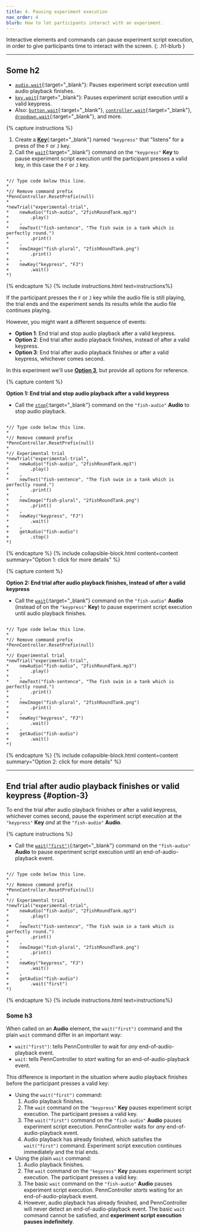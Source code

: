 ```yaml
---
title: 4. Pausing experiment execution
nav_order: 4
blurb: How to let participants interact with an experiment.
---
```


Interactive elements and commands can pause experiment script execution, in order to give participants time to interact with the screen.
{: .h1-blurb }

---

## Some h2

+ [`audio.wait`]({{site.baseurl}}/elemnts/audio/audio-wait){:target="_blank"}: Pauses experiment script execution until audio playback finishes.
+ [`key.wait`]({{site.baseurl}}/elements/key/key-wait){:target="_blank"}: Pauses experiment script execution until a valid keypress.
+ Also: [`button.wait`]({{site.baseurl}}/elements/button/button-wait){:target="_blank"}, [`controller.wait`]({{site.baseurl}}/elements/controller/controller-wait){:target="_blank"}, [`dropdown.wait`]({{site.baseurl}}/elements/dropdown/dropdown-wait){:target="_blank"}, and more.

{% capture instructions %}
1. Create a [**Key**]({{site.baseurl}}/elements/key){:target="_blank"} named `"keypress"` that "listens" for a press of the `F` or `J` key.
2. Call the [`wait`]({{site.baseurl}}/elements/key/key-wait){:target="_blank"} command on the `"keypress"` **Key** to pause experiment script execution until the participant presses a valid key, in this case the `F` or `J` key.

<pre><code class="language-diff-javascript diff-highlight"> 
*// Type code below this line.
*
*// Remove command prefix
*PennController.ResetPrefix(null)
*
*newTrial("experimental-trial",
*    newAudio("fish-audio", "2fishRoundTank.mp3")
*        .play()
*    ,
*    newText("fish-sentence", "The fish swim in a tank which is perfectly round.")
*        .print()
*    ,
*    newImage("fish-plural", "2fishRoundTank.png")    
*        .print()
+    ,
+    newKey("keypress", "FJ")
+        .wait()
*)
</code></pre>
{% endcapture %}
{% include instructions.html text=instructions%}

If the participant presses the `F` or `J` key while the audio file is still playing, the trial ends and the experiment sends its results while the audio file continues playing. 

However, you might want a different sequence of events:

+ **Option 1**: End trial and stop audio playback after a valid keypress.
+ **Option 2**: End trial after audio playback finishes, instead of after a valid keypress.
+ **Option 3**: End trial after audio playback finishes or after a valid keypress, whichever comes second.

In this experiment we'll use [**Option 3**](#option-3), but provide all options for reference.

<div class="dotted-grey-dk-000 px-4 pt-3" markdown="1">
{% capture content %}

**Option 1: End trial and stop audio playback after a valid keypress**

+ Call the [`stop`]({{site.baseurl}}/elements/audio/audio-stop){:target="_blank"} command on the `"fish-audio"` **Audio** to stop audio playback.

<pre><code class="language-diff-javascript diff-highlight"> 
*// Type code below this line.
*
*// Remove command prefix
*PennController.ResetPrefix(null)
*
*// Experimental trial
*newTrial("experimental-trial",
*    newAudio("fish-audio", "2fishRoundTank.mp3")
*        .play()
*    ,
*    newText("fish-sentence", "The fish swim in a tank which is perfectly round.")
*        .print()
*    ,
*    newImage("fish-plural", "2fishRoundTank.png")    
*        .print()
*    ,
*    newKey("keypress", "FJ")
*        .wait()
+    ,
+    getAudio("fish-audio")
+        .stop()
*)
</code></pre>
{% endcapture %}
{% include collapsible-block.html content=content summary="Option 1: click for more details" %}

{% capture content %}

**Option 2: End trial after audio playback finishes, instead of after a valid keypress**

+ Call the [`wait`]({{site.baseurl}}/elements/audio/audio-wait){:target="_blank"} command on the `"fish-audio"` **Audio** (instead of on the `"keypress"` **Key**) to pause experiment script execution until audio playback finishes.

<pre><code class="language-diff-javascript diff-highlight"> 
*// Type code below this line.
*
*// Remove command prefix
*PennController.ResetPrefix(null)
*
*// Experimental trial
*newTrial("experimental-trial",
*    newAudio("fish-audio", "2fishRoundTank.mp3")
*        .play()
*    ,
*    newText("fish-sentence", "The fish swim in a tank which is perfectly round.")
*        .print()
*    ,
*    newImage("fish-plural", "2fishRoundTank.png")    
*        .print()
*    ,
*    newKey("keypress", "FJ")
-        .wait()
+    ,
+    getAudio("fish-audio")
+        .wait()
*)
</code></pre>
{% endcapture %}
{% include collapsible-block.html content=content summary="Option 2: click for more details" %}
</div>

---

## End trial after audio playback finishes or valid keypress {#option-3}

To end the trial after audio playback finishes or after a valid keypress, whichever comes second, pause the experiment script execution at the `"keypress"` **Key** *and* at the `"fish-audio"` **Audio**.

{% capture instructions %}

+ Call the [`wait("first")`]({{site.baseurl}}/elements/audio/audio-wait#optional-arguments){:target="_blank"} command on the `"fish-audio"` **Audio** to pause experiment script execution until an end-of-audio-playback event.

<pre><code class="language-diff-javascript diff-highlight"> 
*// Type code below this line.
*
*// Remove command prefix
*PennController.ResetPrefix(null)
*
*// Experimental trial
*newTrial("experimental-trial",
*    newAudio("fish-audio", "2fishRoundTank.mp3")
*        .play()
*    ,
*    newText("fish-sentence", "The fish swim in a tank which is perfectly round.")
*        .print()
*    ,
*    newImage("fish-plural", "2fishRoundTank.png")    
*        .print()
*    ,
*    newKey("keypress", "FJ")
*        .wait()
+    ,
+    getAudio("fish-audio")
+        .wait("first")
*)
</code></pre>
{% endcapture %}
{% include instructions.html text=instructions%}

### Some h3

When called on an **Audio** element, the `wait("first")` command and the plain `wait` command differ in an important way:

+ `wait("first")`: tells PennController to wait for *any* end-of-audio-playback event.
+ `wait`: tells PennController to *start* waiting for an end-of-audio-playback event.

This difference is important in the situation where audio playback finishes before the participant presses a valid key:

+ Using the `wait("first")` command:
  1. Audio playback finishes.
  2. The `wait` command on the `"keypress"` **Key** pauses experiment script execution. The participant presses a valid key.
  3. The `wait("first")` command on the `"fish-audio"` **Audio** pauses experiment script execution. PennController waits for *any* end-of-audio-playback event.
  4. Audio playback has already finished, which satisfies the `wait("first")` command. Experiment script execution continues immediately and the trial ends.
+ Using the plain `wait` command:
  1. Audio playback finishes.
  2. The `wait` command on the `"keypress"` **Key** pauses experiment script execution. The participant presses a valid key.
  3. The basic `wait` command on the `"fish-audio"` **Audio** pauses experiment script execution. PennController *starts* waiting for an end-of-audio-playback event.
  4. However, audio playback has already finished, and PennController will never detect an end-of-audio-playback event. The basic `wait` command cannot be satisfied, and **experiment script execution pauses indefinitely**.
  